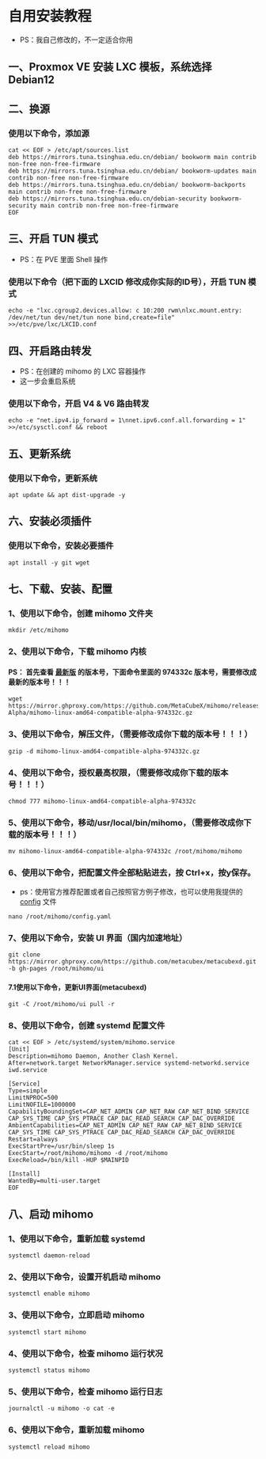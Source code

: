 # 自用安装教程
- PS：我自己修改的，不一定适合你用

## 一、Proxmox VE 安装 LXC 模板，系统选择 Debian12

## 二、换源

### 使用以下命令，添加源
```
cat << EOF > /etc/apt/sources.list
deb https://mirrors.tuna.tsinghua.edu.cn/debian/ bookworm main contrib non-free non-free-firmware
deb https://mirrors.tuna.tsinghua.edu.cn/debian/ bookworm-updates main contrib non-free non-free-firmware
deb https://mirrors.tuna.tsinghua.edu.cn/debian/ bookworm-backports main contrib non-free non-free-firmware
deb https://mirrors.tuna.tsinghua.edu.cn/debian-security bookworm-security main contrib non-free non-free-firmware
EOF
```

## 三、开启 TUN 模式
- PS：在 PVE 里面 Shell 操作

### 使用以下命令（把下面的 LXCID 修改成你实际的ID号），开启 TUN 模式
```
echo -e "lxc.cgroup2.devices.allow: c 10:200 rwm\nlxc.mount.entry: /dev/net/tun dev/net/tun none bind,create=file" >>/etc/pve/lxc/LXCID.conf
```

## 四、开启路由转发
- PS：在创建的 mihomo 的 LXC 容器操作
- 这一步会重启系统

### 使用以下命令，开启 V4 & V6 路由转发
```
echo -e "net.ipv4.ip_forward = 1\nnet.ipv6.conf.all.forwarding = 1" >>/etc/sysctl.conf && reboot
```

## 五、更新系统

### 使用以下命令，更新系统
```
apt update && apt dist-upgrade -y
```

## 六、安装必须插件

### 使用以下命令，安装必要插件
```
apt install -y git wget
```

## 七、下载、安装、配置

### 1、使用以下命令，创建 mihomo 文件夹
~~~
mkdir /etc/mihomo
~~~

### 2、使用以下命令，下载 mihomo 内核
#### PS： 首先查看 [最新版](https://wiki.metacubex.one/startup/#__tabbed_3_1) 的版本号，下面命令里面的 974332c 版本号，需要修改成最新的版本号！！！
~~~
wget https://mirror.ghproxy.com/https://github.com/MetaCubeX/mihomo/releases/download/Prerelease-Alpha/mihomo-linux-amd64-compatible-alpha-974332c.gz
~~~

### 3、使用以下命令，解压文件，（需要修改成你下载的版本号！！！）
~~~
gzip -d mihomo-linux-amd64-compatible-alpha-974332c.gz
~~~

### 4、使用以下命令，授权最高权限，（需要修改成你下载的版本号！！！）
~~~
chmod 777 mihomo-linux-amd64-compatible-alpha-974332c
~~~

### 5、使用以下命令，移动/usr/local/bin/mihomo，（需要修改成你下载的版本号！！！）
~~~
mv mihomo-linux-amd64-compatible-alpha-974332c /root/mihomo/mihomo
~~~

### 6、使用以下命令，把配置文件全部粘贴进去，按 Ctrl+x，按y保存。
- ps：使用官方推荐配置或者自己按照官方例子修改，也可以使用我提供的 [config](https://github.com/axcsz/Collect/blob/master/Clash.Meta/config.yaml) 文件
~~~
nano /root/mihomo/config.yaml
~~~

### 7、使用以下命令，安装 UI 界面（国内加速地址）
```
git clone https://mirror.ghproxy.com/https://github.com/metacubex/metacubexd.git -b gh-pages /root/mihomo/ui
```

#### 7.1使用以下命令，更新UI界面(metacubexd)
```
git -C /root/mihomo/ui pull -r
```

### 8、使用以下命令，创建 systemd 配置文件
```
cat << EOF > /etc/systemd/system/mihomo.service
[Unit]
Description=mihomo Daemon, Another Clash Kernel.
After=network.target NetworkManager.service systemd-networkd.service iwd.service

[Service]
Type=simple
LimitNPROC=500
LimitNOFILE=1000000
CapabilityBoundingSet=CAP_NET_ADMIN CAP_NET_RAW CAP_NET_BIND_SERVICE CAP_SYS_TIME CAP_SYS_PTRACE CAP_DAC_READ_SEARCH CAP_DAC_OVERRIDE
AmbientCapabilities=CAP_NET_ADMIN CAP_NET_RAW CAP_NET_BIND_SERVICE CAP_SYS_TIME CAP_SYS_PTRACE CAP_DAC_READ_SEARCH CAP_DAC_OVERRIDE
Restart=always
ExecStartPre=/usr/bin/sleep 1s
ExecStart=/root/mihomo/mihomo -d /root/mihomo
ExecReload=/bin/kill -HUP $MAINPID

[Install]
WantedBy=multi-user.target
EOF
```

## 八、启动 mihomo

### 1、使用以下命令，重新加载 systemd
~~~
systemctl daemon-reload
~~~

### 2、使用以下命令，设置开机启动 mihomo
~~~
systemctl enable mihomo
~~~

### 3、使用以下命令，立即启动 mihomo
~~~
systemctl start mihomo
~~~

### 4、使用以下命令，检查 mihomo 运行状况
~~~
systemctl status mihomo
~~~

### 5、使用以下命令，检查 mihomo 运行日志
~~~
journalctl -u mihomo -o cat -e
~~~

### 6、使用以下命令，重新加载 mihomo
~~~
systemctl reload mihomo
~~~
